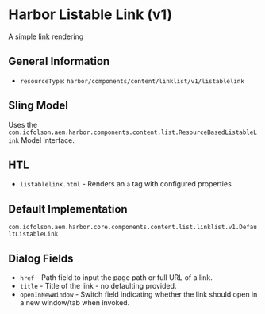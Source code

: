 # Harbor Listable Link (v1)

A simple link rendering  

## General Information
 
* `resourceType`: `harbor/components/content/linklist/v1/listablelink`

## Sling Model

Uses the `com.icfolson.aem.harbor.components.content.list.ResourceBasedListableLink` Model interface.

## HTL

* `listablelink.html` - Renders an `a` tag with configured properties

## Default Implementation

`com.icfolson.aem.harbor.core.components.content.list.linklist.v1.DefaultListableLink`

## Dialog Fields

* `href` - Path field to input the page path or full URL of a link.
* `title` - Title of the link - no defaulting provided.
* `openInNewWindow` - Switch field indicating whether the link should open in a new 
  window/tab when invoked.
  